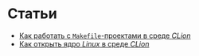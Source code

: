 ﻿# Статьи

 * [Как работать с `Makefile`-проектами в среде _CLion_](makefile-projects-in-clion)
 * [Как открыть ядро _Linux_ в среде _CLion_](opening-linux-kernel-in-clion)
